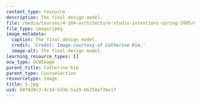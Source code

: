 ```yaml
---
content_type: resource
description: The final design model.
file: /media/courses/4-104-architecture-studio-intentions-spring-2005/68f8d9c34c3d5d3b5a29b6258e736e17_5.jpg
file_type: image/jpeg
image_metadata:
  caption: The final design model.
  credit: 'Credit: Image courtesy of Catherine Kim.'
  image-alt: The final design model.
learning_resource_types: []
ocw_type: OCWImage
parent_title: Catherine Kim
parent_type: CourseSection
resourcetype: Image
title: 5.jpg
uid: 68f8d9c3-4c3d-5d3b-5a29-b6258e736e17
---
```

